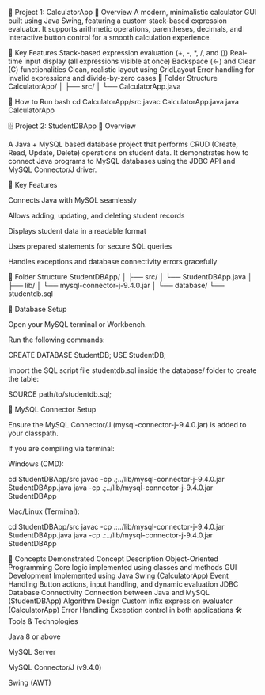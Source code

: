 🧮 Project 1: CalculatorApp
🔹 Overview
A modern, minimalistic calculator GUI built using Java Swing, featuring a custom stack-based expression evaluator.
It supports arithmetic operations, parentheses, decimals, and interactive button control for a smooth calculation experience.

🔹 Key Features
Stack-based expression evaluation (+, -, *, /, and ())
Real-time input display (all expressions visible at once)
Backspace (←) and Clear (C) functionalities
Clean, realistic layout using GridLayout
Error handling for invalid expressions and divide-by-zero cases
🔹 Folder Structure
CalculatorApp/ │ ├── src/ │ └── CalculatorApp.java

🔹 How to Run
bash cd CalculatorApp/src javac CalculatorApp.java java CalculatorApp

🗄️ Project 2: StudentDBApp 🔹 Overview

A Java + MySQL based database project that performs CRUD (Create, Read, Update, Delete) operations on student data. It demonstrates how to connect Java programs to MySQL databases using the JDBC API and MySQL Connector/J driver.

🔹 Key Features

Connects Java with MySQL seamlessly

Allows adding, updating, and deleting student records

Displays student data in a readable format

Uses prepared statements for secure SQL queries

Handles exceptions and database connectivity errors gracefully

🔹 Folder Structure StudentDBApp/ │ ├── src/ │ └── StudentDBApp.java │ ├── lib/ │ └── mysql-connector-j-9.4.0.jar │ └── database/ └── studentdb.sql

🔹 Database Setup

Open your MySQL terminal or Workbench.

Run the following commands:

CREATE DATABASE StudentDB; USE StudentDB;

Import the SQL script file studentdb.sql inside the database/ folder to create the table:

SOURCE path/to/studentdb.sql;

🔹 MySQL Connector Setup

Ensure the MySQL Connector/J (mysql-connector-j-9.4.0.jar) is added to your classpath.

If you are compiling via terminal:

Windows (CMD):

cd StudentDBApp/src javac -cp .;../lib/mysql-connector-j-9.4.0.jar StudentDBApp.java java -cp .;../lib/mysql-connector-j-9.4.0.jar StudentDBApp

Mac/Linux (Terminal):

cd StudentDBApp/src javac -cp .:../lib/mysql-connector-j-9.4.0.jar StudentDBApp.java java -cp .:../lib/mysql-connector-j-9.4.0.jar StudentDBApp

🧠 Concepts Demonstrated Concept Description Object-Oriented Programming Core logic implemented using classes and methods GUI Development Implemented using Java Swing (CalculatorApp) Event Handling Button actions, input handling, and dynamic evaluation JDBC Database Connectivity Connection between Java and MySQL (StudentDBApp) Algorithm Design Custom infix expression evaluator (CalculatorApp) Error Handling Exception control in both applications 🛠️ Tools & Technologies

Java 8 or above

MySQL Server

MySQL Connector/J (v9.4.0)

Swing (AWT)
